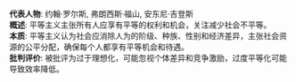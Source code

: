 
**代表人物**: 约翰·罗尔斯, 弗朗西斯·福山, 安东尼·吉登斯  
**概述**: 平等主义主张所有人应享有平等的权利和机会，关注减少社会不平等。  
**本质**: 平等主义认为社会应消除人为的阶级、种族、性别和经济差异，主张社会资源的公平分配，确保每个人都享有平等机会和待遇。  
**批判评价**: 被批评为过于理想化，可能忽视个体差异和竞争激励，过度平等化可能导致效率降低。